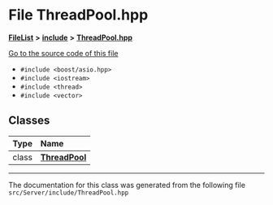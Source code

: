 

# File ThreadPool.hpp



[**FileList**](files.md) **>** [**include**](dir_fb85385106f6152c3d8f4b6fd945aed6.md) **>** [**ThreadPool.hpp**](ThreadPool_8hpp.md)

[Go to the source code of this file](ThreadPool_8hpp_source.md)



* `#include <boost/asio.hpp>`
* `#include <iostream>`
* `#include <thread>`
* `#include <vector>`















## Classes

| Type | Name |
| ---: | :--- |
| class | [**ThreadPool**](classThreadPool.md) <br> |



















































------------------------------
The documentation for this class was generated from the following file `src/Server/include/ThreadPool.hpp`


